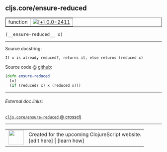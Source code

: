 ## cljs.core/ensure-reduced



 <table border="1">
<tr>
<td>function</td>
<td><a href="https://github.com/cljsinfo/cljs-api-docs/tree/0.0-2411"><img valign="middle" alt="[+] 0.0-2411" title="Added in 0.0-2411" src="https://img.shields.io/badge/+-0.0--2411-lightgrey.svg"></a> </td>
</tr>
</table>


 <samp>
(__ensure-reduced__ x)<br>
</samp>

---





Source docstring:

```
If x is already reduced?, returns it, else returns (reduced x)
```


Source code @ [github](https://github.com/clojure/clojurescript/blob/r2629/src/cljs/cljs/core.cljs#L839-L842):

```clj
(defn ensure-reduced
  [x]
  (if (reduced? x) x (reduced x)))
```

<!--
Repo - tag - source tree - lines:

 <pre>
clojurescript @ r2629
└── src
    └── cljs
        └── cljs
            └── <ins>[core.cljs:839-842](https://github.com/clojure/clojurescript/blob/r2629/src/cljs/cljs/core.cljs#L839-L842)</ins>
</pre>

-->

---



###### External doc links:

[`cljs.core/ensure-reduced` @ crossclj](http://crossclj.info/fun/cljs.core.cljs/ensure-reduced.html)<br>

---

 <table>
<tr><td>
<img valign="middle" align="right" width="48px" src="http://i.imgur.com/Hi20huC.png">
</td><td>
Created for the upcoming ClojureScript website.<br>
[edit here] | [learn how]
</td></tr></table>

[edit here]:https://github.com/cljsinfo/cljs-api-docs/blob/master/cljsdoc/cljs.core_ensure-reduced.cljsdoc
[learn how]:https://github.com/cljsinfo/cljs-api-docs/wiki/cljsdoc-files

<!--

This information was too distracting to show to readers, but I'll leave it
commented here since it is helpful to:

- pretty-print the data used to generate this document
- and show how to retrieve that data



The API data for this symbol:

```clj
{:ns "cljs.core",
 :name "ensure-reduced",
 :signature ["[x]"],
 :history [["+" "0.0-2411"]],
 :type "function",
 :full-name-encode "cljs.core_ensure-reduced",
 :source {:code "(defn ensure-reduced\n  [x]\n  (if (reduced? x) x (reduced x)))",
          :title "Source code",
          :repo "clojurescript",
          :tag "r2629",
          :filename "src/cljs/cljs/core.cljs",
          :lines [839 842]},
 :full-name "cljs.core/ensure-reduced",
 :docstring "If x is already reduced?, returns it, else returns (reduced x)"}

```

Retrieve the API data for this symbol:

```clj
;; from Clojure REPL
(require '[clojure.edn :as edn])
(-> (slurp "https://raw.githubusercontent.com/cljsinfo/cljs-api-docs/catalog/cljs-api.edn")
    (edn/read-string)
    (get-in [:symbols "cljs.core/ensure-reduced"]))
```

-->
